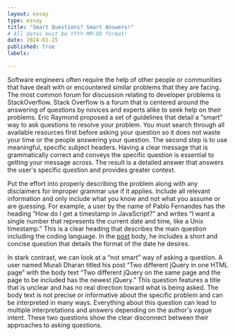 ```yaml
---
layout: essay
type: essay
title: "Smart Questions? Smart Answers!"
# All dates must be YYYY-MM-DD format!
date: 2024-01-25
published: true
labels:

---
```

Software engineers often require the help of other people or communities that have dealt with or encountered similar problems that they are facing. The most common forum for discussion relating to developer problems is StackOverflow. Stack Overflow is a forum that is centered around the answering of questions by novices and experts alike to seek help on their problems. Eric Raymond proposed a set of guidelines that detail a “smart” way to ask questions to resolve your problem.  You must search through all available resources first before asking your question so it does not waste your time or the people answering your question. The second step is to use meaningful, specific subject headers. Having a clear message that is grammatically correct and conveys the specific question is essential to getting your message across. The result is a detailed answer that answers the user's specific question and provides greater context.

Put the effort into properly describing the problem along with any disclaimers for improper grammar use if it applies. Include all relevant information and only include what you know and not what you assume or are guessing. For example, a user by the name of Pablo Fernandes has the heading “How do I get a timestamp in JavaScript?” and writes “I want a single number that represents the current date and time, like a Unix timestamp.” This is a clear heading that describes the main question including the coding language. In the [post](https://stackoverflow.com/questions/221294/how-do-i-get-a-timestamp-in-javascript) body, he includes a short and concise question that details the format of the date he desires. 

In stark contrast, we can look at a “not smart” way of asking a question. A user named Murali Dharan titled his post “Two different jQuery in one HTML page” with the body text “Two different jQuery on the same page and the page to be included has the newest jQuery.” This question features a title that is unclear and has no real direction toward what is being asked. The body text is not precise or informative about the specific problem and can be interpreted in many ways. Everything about this question can lead to multiple interpretations and answers depending on the author's vague intent. These two questions show the clear disconnect between their approaches to asking questions.
